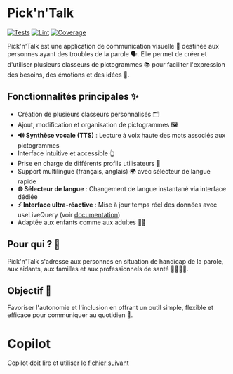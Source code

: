 # Pick'n'Talk

[![Tests](https://github.com/socle-commun/pwa-pick-n-talk/actions/workflows/test.yml/badge.svg)](https://github.com/socle-commun/pwa-pick-n-talk/actions/workflows/test.yml)
[![Lint](https://github.com/socle-commun/pwa-pick-n-talk/actions/workflows/lint.yml/badge.svg)](https://github.com/socle-commun/pwa-pick-n-talk/actions/workflows/lint.yml)
[![Coverage](https://img.shields.io/badge/coverage-report-blue)](https://github.com/socle-commun/pwa-pick-n-talk/actions)

Pick'n'Talk est une application de communication visuelle 📱 destinée aux personnes ayant des troubles de la parole 🗣️. Elle permet de créer et d'utiliser plusieurs classeurs de pictogrammes 📚 pour faciliter l'expression des besoins, des émotions et des idées 💬.

## Fonctionnalités principales ✨

- Création de plusieurs classeurs personnalisés 🗂️
- Ajout, modification et organisation de pictogrammes 🖼️
- **🔊 Synthèse vocale (TTS)** : Lecture à voix haute des mots associés aux pictogrammes
- Interface intuitive et accessible 👆
- Prise en charge de différents profils utilisateurs 👤
- Support multilingue (français, anglais) 🌍 avec sélecteur de langue rapide
- **🌐 Sélecteur de langue** : Changement de langue instantané via interface dédiée
- **⚡ Interface ultra-réactive** : Mise à jour temps réel des données avec useLiveQuery (voir [documentation](docs/architecture-reactive.md))
- Adaptée aux enfants comme aux adultes 👶👵

## Pour qui ? 🤔

Pick'n'Talk s'adresse aux personnes en situation de handicap de la parole, aux aidants, aux familles et aux professionnels de santé 👨‍⚕️👩‍🏫.

## Objectif 🎯

Favoriser l'autonomie et l'inclusion en offrant un outil simple, flexible et efficace pour communiquer au quotidien 🤝.

# Copilot

Copilot doit lire et utiliser le [fichier suivant](.github/copilot-instructions.md)